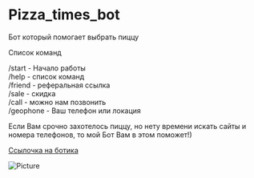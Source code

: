 # Pizza_times_bot 
 
Бот который помогает выбрать пиццу  


Список команд  

/start - Начало работы  
/help - список команд  
/friend - реферальная ссылка  
/sale - скидка  
/call - можно нам позвонить  
/geophone - Ваш телефон или локация  

Если Вам срочно захотелось пиццу, но нету времени искать сайты и номера телефонов, то мой Бот Вам в этом поможет!)

<a href = 'https://t.me/Pizza_times_bot'>Ссылочка на ботика</a>

![Picture]()
